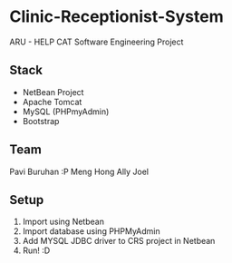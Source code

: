 Clinic-Receptionist-System
==========================

ARU - HELP CAT Software Engineering Project

Stack
-----
- NetBean Project
- Apache Tomcat
- MySQL (PHPmyAdmin)
- Bootstrap

Team
----
Pavi
Buruhan :P
Meng Hong
Ally
Joel

Setup
-----
1. Import using Netbean
2. Import database using PHPMyAdmin
3. Add MYSQL JDBC driver to CRS project in Netbean
4. Run! :D
